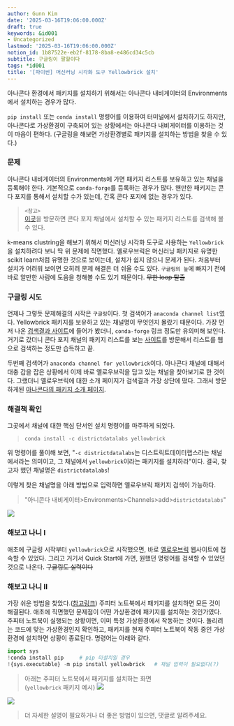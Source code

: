 ```yaml
---
author: Gunn Kim
date: '2025-03-16T19:06:00.000Z'
draft: true
keywords: &id001
- Uncategorized
lastmod: '2025-03-16T19:06:00.000Z'
notion_id: 1b87522e-eb2f-8178-8ba8-e486cd34c5cb
subtitle: 구글링이 팔할이다
tags: *id001
title: '[파이썬] 머신러닝 시각화 도구 Yellowbrick 설치'
---
```


아나콘다 환경에서 패키지를 설치하기 위해서는 아나콘다 내비게이터의 Environments에서 설치하는 경우가 많다.

`pip install` 또는 `conda install` 명령어를 이용하여 터미널에서 설치하기도 하지만, 아나콘다로 가상환경이 구축되어 있는 상황에서는 아나콘다 내비게이터를 이용하는 것이 마음이 편하다. (구글링을 해보면 가상환경별로 패키지를 설치하는 방법을 찾을 수 있다.)

### 문제

아나콘다 내비게이터의 Environments에 가면 패키지 리스트를 보유하고 있는 채널을 등록해야 한다. 기본적으로 `conda-forge`를 등록하는 경우가 많다. 왠만한 패키지는 콘다 포지를 통해서 설치할 수가 있는데, 간혹 콘다 포지에 없는 경우가 있다. 

> `<참고>` <br> [이곳](https://conda-forge.org/feedstocks/)을 방문하면 콘다 포지 채널에서 설치할 수 있는 패키지 리스트를 검색해 볼 수 있다.

k-means clustring을 해보기 위해서 머신러닝 시각화 도구로 사용하는 `Yellowbrick`을 설치하려다 보니 딱 위 문제에 직면했다. 옐로우브릭은 머신러닝 패키지로 유명한 scikit learn처럼 유명한 것으로 보이는데, 설치가 쉽지 않으니 문제가 된다. 처음부터 설치가 어려워 보이면 오히려 문제 해결은 더 쉬울 수도 있다. `구글링의 늪`에 빠지기 전에 바로 알만한 사람에 도움을 청해볼 수도 있기 때문이다. ~~무한 loop 탈출~~

### 구글링 시도

언제나 그렇듯 문제해결의 시작은 `구글링`이다.
첫 검색어가 `anaconda channel list`였다. Yellowbrick 패키지를 보유하고 있는 채널명이 무엇인지 몰랐기 때문이다.
가장 먼저 나온 [검색결과 사이트](https://docs.conda.io/projects/conda/en/latest/user-guide/concepts/channels.html)에 들어가 봤더니, `conda-forge` 링크 정도만 유의미해 보인다. 거기로 갔더니 콘다 포지 채널의 패키지 리스트를 보는 [사이트](https://conda-forge.org/feedstocks/)를 방문해서 리스트를 웹으로 검색하는 정도만 습득하고 끝.

두번째 검색어가 `anaconda channel for yellowbrick`이다. 아나콘다 채널에 대해서 대충 감을 잡은 상황에서 이제 바로 옐로우브릭을 담고 있는 채널을 찾아보기로 한 것이다. 그랬더니 옐로우브릭에 대한 소개 페이지가 검색결과 가장 상단에 떴다. 그래서 방문하게된 [아나콘다의 패키지 소개 페이지](https://anaconda.org/DistrictDataLabs/yellowbrick).

### 해결책 확인

그곳에서 채널에 대한 핵심 단서인 설치 명령어를 마주하게 되었다.

> `conda install -c districtdatalabs yellowbrick`

위 명령어를 풀이해 보면, "`-c districtdatalabs`는 디스트릭트데이터랩스라는 채널에서라는 의미이고, 그 채널에서 `yellowbrick`이라는 패키지를 설치하라"이다. 결국, 찾고자 했던 채널명은 `districtdatalabs`!

이렇게 찾은 채널명을 아래 방법으로 입력하면 옐로우브릭 패키지 검색이 가능하다.

> "아니콘다 내비게이터>Environments>Channels>add>`districtdatalabs`"

![](image2020-02-10-18-02-26.png)

### 해보고 나니 I

애초에 구글링 시작부터 `yellowbrick`으로 시작했으면, 바로 [옐로우브릭](https://www.scikit-yb.org/en/latest/) 웹사이트에 접속할 수 있었다. 그리고 거기서 Quick Start에 가면, 원했던 명령어를 검색할 수 있었던 것으로 나온다. ~~구글링도 실력이다~~

### 해보고 나니 II

가장 쉬운 방법을 찾았다.([참고링크](https://jakevdp.github.io/blog/2017/12/05/installing-python-packages-from-jupyter/)) 주피터 노트북에서 패키지를 설치하면 모든 것이 해결된다. 애초에 직면했던 문제점이 어떤 가상환경에 패키지를 설치하는 것인가였다. 주피터 노트북이 실행되는 상황이면, 이미 특정 가상환경에서 작동하는 것이다. 돌리려는 코드에 맞는 가상환경인지 확인하고, 패키지를 현재 주피터 노트북이 작동 중인 가상환경에 설치하면 상황이 종료된다. 명령어는 아래와 같다.

```python
import sys
!conda install pip     # pip 미설치일 경우
!{sys.executable} -m pip install yellowbrick   # 채널 입력이 필요없다(?)
```

> 아래는 주피터 노트북에서 패키지를 설치하는 화면  
> (`yellowbrick` 패키지 예시)
> ![](featured24-44.png)

![](/img/endpic.png)
> 더 자세한 설명이 필요하거나 더 좋은 방법이 있으면, 댓글로 알려주세요.

